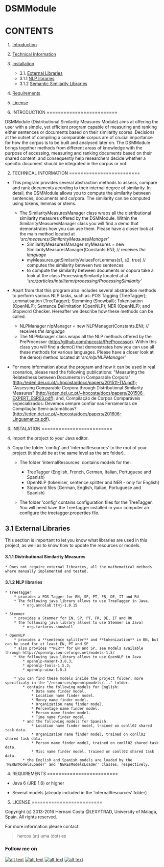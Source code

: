 DSMModule
===

CONTENTS
=========================

1. [Introduction](#1-introduction)
2. [Technical Information](#2-technical-information)
3. [Installation](#3-installation)
 	- 3.1. [External Libraries](#31-external-libraries)
    - 3.1.1 [NLP libraries](#32-nlp-libraries)
    - 3.1.2 [Semantic Similarity Libraries](#32-semantic-similarity-libraries)
4. [Requirements](#4-requirements)
5. [License](#5-license)



1. INTRODUCTION
=========================

DSMModule (Distributional Similarity Measures Module) aims at offering the user with a simple, yet efficient program capable of measuring and ranking either sentences or documents based on their similarity scores. Decisions at the outset of compiling a comparable corpus are of crucial importance for how the corpus is to be built and analysed later on. The DSMModule brings together methods from different areas of knowledge with the purpose of accessing, measuring and ranking documents based on their shared content, and consequently help researchers decide whether a specific document should be integrated in the corpus or not. 




2. TECHNICAL INFORMATION
=========================

* This program provides several abstraction methods to assess, compare and rank documents acording to their internal degree of similarity. In detail, the DSMModule allows you to compute the similarity between sentences, documents and corpora. The similarity can be computed using tokens, lemmas or stems.
	* The SimilarityMeasuresManager class wraps all the distributional similarity measures offered by the DSMModule. Within the SimilarityMeasuresManager class you will find a demo that demonstrates how you can use them. Please have a closer look at the main method located at *'src/measures/SimilarityMeasuresManager'*
		* SimilarityMeasuresManager myMeasures = new SimilarityMeasuresManager(Constants.EN); // receives *the language*
		* myMeasures.getSimilarityValuesForLemmas(s1, s2, true) // computes the similarity between two sentences
		* to compute the similarity between documents or copora take a look at the class ProcessingSimilarity located at at *'src/zarticles/inteliterm/processing/ProcessingSimilarity'* 

* Apart from that this program also includes several abstraction methods to perform various NLP tasks, such as: POS Tagging (TreeTagger); Lemmatisation (TreeTagger); Stemming (Snowball); Tokenisation (OpenNLP); Sentence Delimitation (OpenNLP); NER (OpenNLP); and Stopword Checker. Hereafter we describe how these methods can be called.
	* NLPManager nlpManager = new NLPManager(Constants.EN); // receives *the language*
	* The NLPManager class wraps all the NLP methods offered by the PreProcessor (http://github.com/hpcosta/PreProcessor). Within this class you will find a demo() that demonstrates how you can use all these methods for various languages. Please have a closer look at the demo() method located at *'src/nlp/NLPManager'*

* For more information about the program and how it can be used in real scenarios, please read the following publications: "Measuring the Relatedness between Documents in Comparable Corpora" (http://eden.dei.uc.pt/~hpcosta/docs/papers/201511-TIA.pdf); "Assessing Comparable Corpora through Distributional Similarity Measures" (http://eden.dei.uc.pt/~hpcosta/docs/papers/201506-EXPERT_ESR03.pdf); and, Compilação de Corpos Comparáveis Especializados: Devemos sempre confiar nas Ferramentas de Compilação Semi-automáticas? (http://eden.dei.uc.pt/~hpcosta/docs/papers/201606-Linguamatica.pdf).




3. INSTALATION
=========================

1. Import the project to your Java editor.

2. Copy the folder 'config' and 'internalResources' to the root of your project (it should be at the same level as the src folder).
	* The folder 'internalResources' contains models for the:
		* TreeTagger (English, French, German, Italian, Portuguese and Spanish)
		* OpenNLP (tokeniser, sentence splitter and NER - only for English)
		* Stopword files (German, English, Italian, Portuguese and Spanish)

	* The folder 'config' contains configuration files for the TreeTagger. You will need have the TreeTagger installed in your computer an configure the treetagger.properties file.





## 3.1 External Libraries 

This section is important to let you know what libraries are used in this project, as well as to know how to update the resources or models.

#### 3.1.1 Distributional Similarity Measures
	* Does not require external libraries, all the mathematical methods where manually implemented and tested.

#### 3.1.2 NLP libraries
	* TreeTagger
		* provides a POS Tagger for EN, SP, PT, FR, DE, IT and RU
		* The following java library allows to use TreeTagger in Java.
			* org.annolab.tt4j-1.0.15

	* Stemmer 
		* provides a Stemmer for EN, SP, PT, FR, DE, IT and RU
		* the following java library allows to use Stemmer in Java]
			* org.tartarus.snowball

	* OpenNLP
		* provides a **sentence splitter** and **tokenization** in EN, but can be used for at least EN, PT and SP
		* also provides **NER** for EN and SP, see models available through http://opennlp.sourceforge.net/models-1.5/
		* the following java library allows to use OpenNLP in Java
			* opennlp-maxent-3.0.3;
			* opennlp-tools-1.5.3; 
			* opennlp-uima-1.5.3
	
		* you can find these models inside the project folder, more specificaly in the "/resources/opennlpmodels/..." folder.
			* contains the following models for English:
				* Date name finder model.			
				* Location name finder model.		
				* Money name finder model.		
				* Organization name finder model.	
				* Percentage name finder model.	
				* Person name finder model.		
				* Time name finder model.
			* and the following models for Spanish:
				* Location name finder model, trained on conll02 shared task data.
				* Organization name finder model, trained on conll02 shared task data.	
				* Person name finder model, trained on conll02 shared task data.	
				* Misc name finder model, trained on conll02 shared task data.
			* the English and Spanish models are loaded by the 'NEREnModelsLoader' and 'NEREsModelsLoader' classes, respectively.



4. REQUIREMENTS
=========================

- Java 6 (JRE 1.6) or higher

- Several models (already included in the 'internalResources' folder)



5. LICENSE
=========================

Copyright (c) 2013-2016 
Hernani Costa @LEXYTRAD, University of Malaga, Spain. 
All rights reserved.

For more information please contact:

> hercos (at) uma (dot) es



### Follow me on
<!-- Please don't remove this: Grab your social icons from https://github.com/carlsednaoui/gitsocial -->

<!-- display the social media buttons in your README -->

[![alt text][1.1]][1]
[![alt text][2.1]][2]
[![alt text][3.1]][3]
[![alt text][4.1]][4]



<!-- links to social media icons -->
<!-- no need to change these -->

<!-- icons with padding -->

[1.1]: http://i.imgur.com/tXSoThF.png (twitter icon with padding)
[2.1]: http://i.imgur.com/P3YfQoD.png (facebook icon with padding)
[3.1]: http://i.imgur.com/yCsTjba.png (google plus icon with padding)
[4.1]: http://i.imgur.com/0o48UoR.png (github icon with padding)


<!-- links to your social media accounts -->
<!-- update these accordingly -->

[1]: https://twitter.com/#!/hernanimax
[2]: https://www.facebook.com/hernani.costa.161
[3]: https://plus.google.com/+HernaniCosta
[4]: https://github.com/hpcosta

